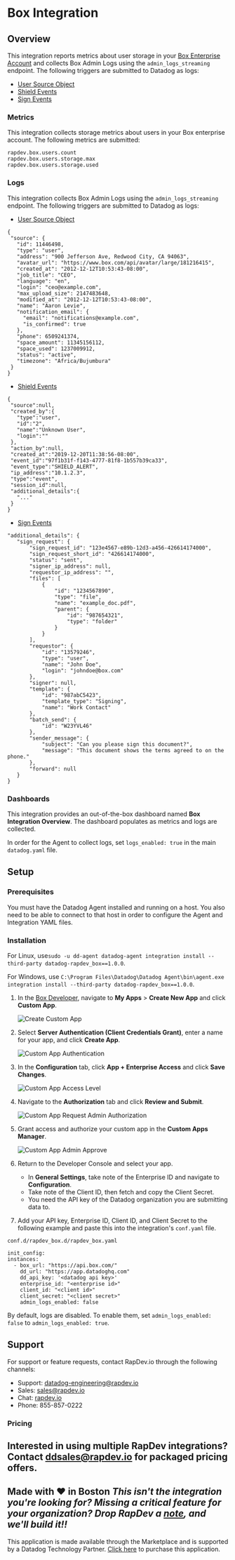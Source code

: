 # Box Integration
## Overview
 This integration reports metrics about user storage in your [Box Enterprise Account](https://box.com/) and collects Box Admin Logs using the `admin_logs_streaming` endpoint. The following triggers are submitted to Datadog as logs:
 + [User Source Object](https://developer.box.com/guides/events/event-triggers/event-source/#user-source-object)
 + [Shield Events](https://developer.box.com/guides/events/event-triggers/shield-alert-events/)
 + [Sign Events](https://developer.box.com/guides/events/event-triggers/sign-events/)
### Metrics
This integration collects storage metrics about users in your Box enterprise account.
The following metrics are submitted:
```
rapdev.box.users.count
rapdev.box.users.storage.max
rapdev.box.users.storage.used
```
### Logs
This integration collects Box Admin Logs using the `admin_logs_streaming` endpoint.
The following triggers are submitted to Datadog as logs:
 + [User Source Object](https://developer.box.com/guides/events/event-triggers/event-source/#user-source-object)
 ```
 {
  "source": {
    "id": 11446498,
    "type": "user",
    "address": "900 Jefferson Ave, Redwood City, CA 94063",
    "avatar_url": "https://www.box.com/api/avatar/large/181216415",
    "created_at": "2012-12-12T10:53:43-08:00",
    "job_title": "CEO",
    "language": "en",
    "login": "ceo@example.com",
    "max_upload_size": 2147483648,
    "modified_at": "2012-12-12T10:53:43-08:00",
    "name": "Aaron Levie",
    "notification_email": {
      "email": "notifications@example.com",
      "is_confirmed": true
    },
    "phone": 6509241374,
    "space_amount": 11345156112,
    "space_used": 1237009912,
    "status": "active",
    "timezone": "Africa/Bujumbura"
  }
}
 ```
 + [Shield Events](https://developer.box.com/guides/events/event-triggers/shield-alert-events/)
 ```
 {
  "source":null,
  "created_by":{
    "type":"user",
    "id":"2",
    "name":"Unknown User",
    "login":""
  },
  "action_by":null,
  "created_at":"2019-12-20T11:38:56-08:00",
  "event_id":"97f1b31f-f143-4777-81f8-1b557b39ca33",
  "event_type":"SHIELD_ALERT",
  "ip_address":"10.1.2.3",
  "type":"event",
  "session_id":null,
  "additional_details":{
    "..."
  }
}
 ```
 + [Sign Events](https://developer.box.com/guides/events/event-triggers/sign-events/)
 ```
 "additional_details": {
    "sign_request": {
        "sign_request_id": "123e4567-e89b-12d3-a456-426614174000",
        "sign_request_short_id": "426614174000",
        "status": "sent",
        "signer_ip_address": null,
        "requestor_ip_address": "",
        "files": [
            {
                "id": "1234567890",
                "type": "file",
                "name": "example_doc.pdf",
                "parent": {
                    "id": "987654321",
                    "type": "folder"
                }
            }
        ],
        "requestor": {
            "id": "13579246",
            "type": "user",
            "name": "John Doe",
            "login": "johndoe@box.com"
        },
        "signer": null,
        "template": {
            "id": "987abC5423",
            "template_type": "Signing",
            "name": "Work Contact"
        },
        "batch_send": {
            "id": "W23YVL46"
        },
        "sender_message": {
            "subject": "Can you please sign this document?",
            "message": "This document shows the terms agreed to on the phone."
        },
        "forward": null
    }
}
 ```
### Dashboards
This integration provides an out-of-the-box dashboard named **Box Integration Overview**. The dashboard populates as metrics and logs are collected. 

In order for the Agent to collect logs, set `logs_enabled: true` in the main `datadog.yaml` file.

## Setup
### Prerequisites
You must have the Datadog Agent installed and running on a host. You also need to be able to connect to that host in order to configure the Agent and Integration YAML files.
### Installation
For Linux, use`sudo -u dd-agent datadog-agent integration install --third-party datadog-rapdev_box==1.0.0`.

For Windows, use `C:\Program Files\Datadog\Datadog Agent\bin\agent.exe integration install --third-party datadog-rapdev_box==1.0.0`.
1. In the [Box Developer](https://developer.box.com/), navigate to **My Apps** > **Create New App** and click **Custom App**.

    ![Create Custom App](images/custom_app_new.png)
    
2. Select **Server Authentication (Client Credentials Grant)**, enter a name for your app, and click **Create App**.

    ![Custom App Authentication](images/custom_app_auth.png)
    
3. In the **Configuration** tab, click **App + Enterprise Access** and click **Save Changes**.

    ![Custom App Access Level](images/custom_app_access_level.png)
    
4. Navigate to the **Authorization** tab and click **Review and Submit**.

    ![Custom App Request Admin Authorization](images/custom_app_request_auth.png)
    
5. Grant access and authorize your custom app in the **Custom Apps Manager**.

   ![Custom App Admin Approve](images/custom_app_admin_approve.png)
   
6. Return to the Developer Console and select your app. 
    - In **General Settings**, take note of the Enterprise ID and navigate to **Configuration**.
    - Take note of the Client ID, then fetch and copy the Client Secret.
    - You need the API key of the Datadog organization you are submitting data to.
7. Add your API key, Enterprise ID, Client ID, and Client Secret to the following example and paste this into the integration's `conf.yaml` file.
```
conf.d/rapdev_box.d/rapdev_box.yaml
```
```
init_config:
instances:
  - box_url: "https://api.box.com/"
    dd_url: "https://app.datadoghq.com"
    dd_api_key: '<datadog api key>'
    enterprise_id: "<enterprise id>"
    client_id: "<client id>"
    client_secret: "<client secret>"
    admin_logs_enabled: false
```
By default, logs are disabled. To enable them, set `admin_logs_enabled: false` to `admin_logs_enabled: true`.

## Support
For support or feature requests, contact RapDev.io through the following channels:
- Support: datadog-engineering@rapdev.io
- Sales: sales@rapdev.io
- Chat: [rapdev.io](https://www.rapdev.io/#Get-in-touch)
- Phone: 855-857-0222
### Pricing
Interested in using multiple RapDev integrations? Contact [ddsales@rapdev.io](mailto:ddsales@rapdev.io) for packaged pricing offers.
---
Made with ❤️ in Boston
*This isn't the integration you're looking for? Missing a critical feature for your organization? Drop RapDev a [note](mailto:datadog-engineering@rapdev.io), and we'll build it!!*
---
This application is made available through the Marketplace and is supported by a Datadog Technology Partner. [Click here](https://app.datadoghq.com/marketplace/app/rapdev-box/pricing) to purchase this application.
